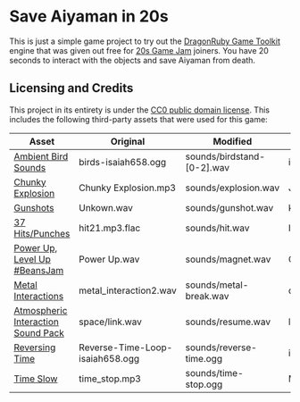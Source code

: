 # Save Aiyaman in 20s
This is just a simple game project to try out the [DragonRuby Game Toolkit](https://dragonruby.itch.io/dragonruby-gtk)
engine that was given out free for [20s Game Jam](https://itch.io/jam/20-second-game-jam) joiners. You have 20 seconds
to interact with the objects and save Aiyaman from death.


## Licensing and Credits
This project in its entirety is under the
[CC0 public domain license](https://creativecommons.org/publicdomain/zero/1.0/).
This includes the following third-party assets that were used for this game:

| Asset | Original | Modified | Author | License |
| --- | --- | --- | --- | --- |
| [Ambient Bird Sounds](https://opengameart.org/content/ambient-bird-sounds) | birds-isaiah658.ogg  | sounds/birdstand-[0-2].wav | isaiah658 | CC0 |
| [Chunky Explosion](https://opengameart.org/content/chunky-explosion) | Chunky Explosion.mp3 | sounds/explosion.wav | Joth | CC0 |
| [Gunshots](https://opengameart.org/content/gunshots) | Unkown.wav | sounds/gunshot.wav | kurt | CC0 |
| [37 Hits/Punches](https://opengameart.org/content/37-hitspunches) | hit21.mp3.flac | sounds/hit.wav | Independent.nu | CC0 |
| [Power Up, Level Up #BeansJam](https://opengameart.org/content/power-up-level-up-beansjam) | Power Up.wav | sounds/magnet.wav | Quitschie | CC0 |
| [Metal Interactions](https://opengameart.org/content/metal-interactions) | metal_interaction2.wav | sounds/metal-break.wav | qubodup | CC0 |
| [Atmospheric Interaction Sound Pack](https://opengameart.org/content/atmospheric-interaction-sound-pack) | space/link.wav | sounds/resume.wav | legoluft | CC0 |
| [Reversing Time](https://opengameart.org/content/reversing-time-stuck-in-time) | Reverse-Time-Loop-isaiah658.ogg | sounds/reverse-time.ogg | isaiah658 | CC0 |
| [Time Slow](https://opengameart.org/content/time-slow) | time_stop.mp3 | sounds/time-stop.ogg | MidFag | CC0 |

